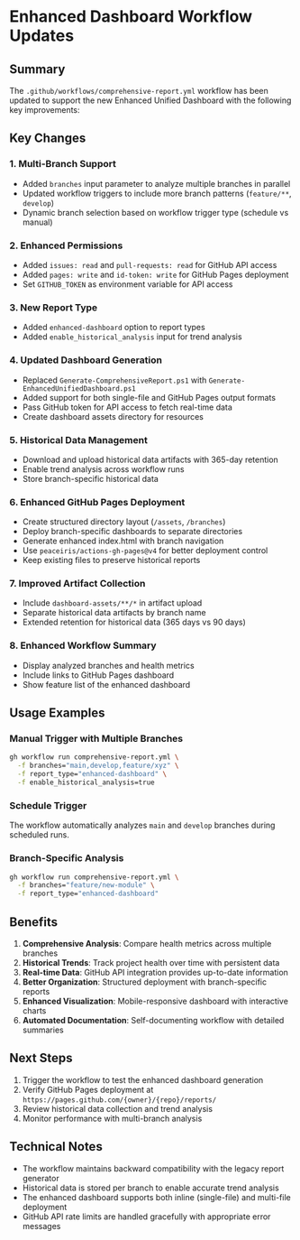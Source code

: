 # Enhanced Dashboard Workflow Updates

## Summary

The `.github/workflows/comprehensive-report.yml` workflow has been updated to support the new Enhanced Unified Dashboard with the following key improvements:

## Key Changes

### 1. **Multi-Branch Support**
- Added `branches` input parameter to analyze multiple branches in parallel
- Updated workflow triggers to include more branch patterns (`feature/**`, `develop`)
- Dynamic branch selection based on workflow trigger type (schedule vs manual)

### 2. **Enhanced Permissions**
- Added `issues: read` and `pull-requests: read` for GitHub API access
- Added `pages: write` and `id-token: write` for GitHub Pages deployment
- Set `GITHUB_TOKEN` as environment variable for API access

### 3. **New Report Type**
- Added `enhanced-dashboard` option to report types
- Added `enable_historical_analysis` input for trend analysis

### 4. **Updated Dashboard Generation**
- Replaced `Generate-ComprehensiveReport.ps1` with `Generate-EnhancedUnifiedDashboard.ps1`
- Added support for both single-file and GitHub Pages output formats
- Pass GitHub token for API access to fetch real-time data
- Create dashboard assets directory for resources

### 5. **Historical Data Management**
- Download and upload historical data artifacts with 365-day retention
- Enable trend analysis across workflow runs
- Store branch-specific historical data

### 6. **Enhanced GitHub Pages Deployment**
- Create structured directory layout (`/assets`, `/branches`)
- Deploy branch-specific dashboards to separate directories
- Generate enhanced index.html with branch navigation
- Use `peaceiris/actions-gh-pages@v4` for better deployment control
- Keep existing files to preserve historical reports

### 7. **Improved Artifact Collection**
- Include `dashboard-assets/**/*` in artifact upload
- Separate historical data artifacts by branch name
- Extended retention for historical data (365 days vs 90 days)

### 8. **Enhanced Workflow Summary**
- Display analyzed branches and health metrics
- Include links to GitHub Pages dashboard
- Show feature list of the enhanced dashboard

## Usage Examples

### Manual Trigger with Multiple Branches
```bash
gh workflow run comprehensive-report.yml \
  -f branches="main,develop,feature/xyz" \
  -f report_type="enhanced-dashboard" \
  -f enable_historical_analysis=true
```

### Schedule Trigger
The workflow automatically analyzes `main` and `develop` branches during scheduled runs.

### Branch-Specific Analysis
```bash
gh workflow run comprehensive-report.yml \
  -f branches="feature/new-module" \
  -f report_type="enhanced-dashboard"
```

## Benefits

1. **Comprehensive Analysis**: Compare health metrics across multiple branches
2. **Historical Trends**: Track project health over time with persistent data
3. **Real-time Data**: GitHub API integration provides up-to-date information
4. **Better Organization**: Structured deployment with branch-specific reports
5. **Enhanced Visualization**: Mobile-responsive dashboard with interactive charts
6. **Automated Documentation**: Self-documenting workflow with detailed summaries

## Next Steps

1. Trigger the workflow to test the enhanced dashboard generation
2. Verify GitHub Pages deployment at `https://pages.github.com/{owner}/{repo}/reports/`
3. Review historical data collection and trend analysis
4. Monitor performance with multi-branch analysis

## Technical Notes

- The workflow maintains backward compatibility with the legacy report generator
- Historical data is stored per branch to enable accurate trend analysis
- The enhanced dashboard supports both inline (single-file) and multi-file deployment
- GitHub API rate limits are handled gracefully with appropriate error messages